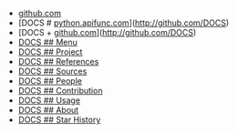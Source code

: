 + [github.com](http://github.com)
+ [DOCS # [python.apifunc.com](http://python.apifunc.com)](http://github.com/DOCS)
+ [DOCS + [github.com](http://github.com)](http://github.com/DOCS)
+ [DOCS ## Menu](http://github.com/DOCS)
+ [DOCS ## Project](http://github.com/DOCS)
+ [DOCS ## References](http://github.com/DOCS)
+ [DOCS ## Sources](http://github.com/DOCS)
+ [DOCS ## People](http://github.com/DOCS)
+ [DOCS ## Contribution](http://github.com/DOCS)
+ [DOCS ## Usage](http://github.com/DOCS)
+ [DOCS ## About](http://github.com/DOCS)
+ [DOCS ## Star History](http://github.com/DOCS)
